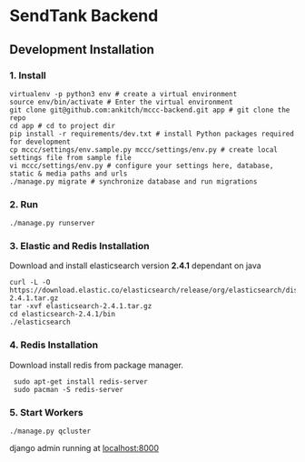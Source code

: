 # SendTank Backend

## Development Installation

### 1. Install

```
virtualenv -p python3 env # create a virtual environment
source env/bin/activate # Enter the virtual environment
git clone git@github.com:ankitch/mccc-backend.git app # git clone the repo
cd app # cd to project dir
pip install -r requirements/dev.txt # install Python packages required for development
cp mccc/settings/env.sample.py mccc/settings/env.py # create local settings file from sample file
vi mccc/settings/env.py # configure your settings here, database, static & media paths and urls
./manage.py migrate # synchronize database and run migrations
```

### 2. Run
```
./manage.py runserver
```

### 3. Elastic and Redis Installation

Download and install elasticsearch version **2.4.1** dependant on java

```
curl -L -O https://download.elastic.co/elasticsearch/release/org/elasticsearch/distribution/tar/elasticsearch/2.4.1/elasticsearch-2.4.1.tar.gz
tar -xvf elasticsearch-2.4.1.tar.gz
cd elasticsearch-2.4.1/bin
./elasticsearch
```

### 4. Redis Installation

Download install redis from package manager.
```
 sudo apt-get install redis-server
 sudo pacman -S redis-server
```

### 5. Start Workers

```
./manage.py qcluster
```

django admin running at [localhost:8000](http://localhost:8000/admin/)

